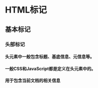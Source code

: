 # HTML标记
## 基本标记
### 头部标记<head>
#### 头元素中一般包含标题、基底信息、元信息等。
#### 一般CSS和JavaScript都是定义在头元素中的。
#### 用于包含当前文档的相关信息
##### <title>
##### <base>
##### <basefont>
##### <isindex>
##### <meta>
##### <style>
##### <link>
##### <script>
### 标题标记<title>
#### 每个页面都应该有标题
#### 位置在<head>和</head>之间
### 元信息标记<meta>
#### meta元素提供的信息时用户不可见的，它不显示在页面中，一般用来定义页面信息的名称、关键字、作者等。
#### meta不需要设置结束标记
#### meta元素的属性
##### name
###### 用来描述网页
###### 便于搜索引擎机器人查找、分类，其中最重要的是desription和keywords
###### 设置页面关键字keywords
* <meta name=“keyword” content=“具体关键字” >
* 为了向搜索引擎说明网页的关键字
###### 设置页面描述description
* 为了便于搜索引擎的查找，用来描述网页的主题
* <meta name=“description” content=“对页面的描述语言“>
###### 设定作者信息author
* 在源码中设定网页制作者的姓名信息
* <meta name=“author” content=“作者的姓名”
###### 限制搜索方法robots
* 用来限制搜索引擎对页面的搜索方式
* <meta name=“robots” content=“搜索方式”>
* content属性值
    * all
        * 页面可以被检索，页面上的链接可以被查询
    * none
        * 页面不能被检索，页面上的链接不能被查询
    * index
        * 页面可以被检索，页面链接不能被查询
    * follow
        * 页面上的链接可以被查询
    * noindex
        * 页面不可以被检索，但是页面链接可以被查询
    * nofollow
        * 页面能被检索，页面上的链接不可以被查询
##### http-equiv
###### 设置网页文字及语言content-type
* 在网页中那个设定语言的编码方式
* http-equiv用于传送http通信协议的标头，也就是设定标头属性的名称，而在content中的才是具体的属性值
* <meta http-equiv=“content-type” content=“text/html;charset=“字符集类型“>
* <meta http-equiv=“Content-Language” content=“语言“>
* charset设置网页的内码语系，字符集的类型，中国内地常用GB码，设置gb_2312，英文设置ISO-8859-1
    * 简体中文设置实例
        * <meta http-equiv=“Content-Language” content=“zh_CN”>
    * 韩文设置实例
        * <meta http-equiv=“Content-Type” content=“text/html;charset=euc-kr”>
###### 设置网页的定时跳转refresh
* 用来设置欢迎界面，一段时间后，页面自行跳转
    * <meta http-equiv=“refresh” content”3;url=http://www.baidu.com”>
* 语法中的URL被省略时网页的功能编程了刷新页面本身
    * <meta http-equiv=“refresh” content”10”>
###### 设置网页到期时间expires
* 设置网页到期时间，一旦到期必须到服务器上重新调用。
* <meta http-equiv=“expires” content=“到期的时间“>
* <meta http-equiv=“expires” content=“wed,27 July 2005 11:00:00 GMT”>
* [为了缓解浏览器的缓存压力，还有Etag、Last-Modified、max-age。](https://www.cnblogs.com/susan-home/p/9117823.html)
###### 禁止从缓存中调用cache-control或pragma
* 浏览器为了节约时间，都从本地硬盘上保存一个网上的文件作为临时版本，用户下次打开这个网页时，浏览器将会直接调用这个硬盘上的版本，如果想每次都看到最新版本，可以禁止浏览器调用缓存中的版本。
* <meta http-equiv=“cache-control” content=“no-cache”>
* <meta http-equiv=“pragma” content=“no-cache”>
* 开发时可以用来测试
###### 删除过期的Cookie。set-cookie
* 如果网页过期则删除存盘的cookie
* <meta http-equiv=“set-cookie” content=“到期的时间”>
* 该语法中，到期时间必须时GMT时间格式
###### 强制打开新窗口windous-target
* 强制当前的窗口中以独立的页面显示，可以防止自己的网页被别人当作一个frame页调用。
* <meta http-equiv=“windows-target” content=“_top”>
* [frame是网页框架，同一个网页显示多个页面，该属性可以不允许被调用](https://chcsvip.blog.csdn.net/article/details/118514075?spm=1001.2101.3001.6650.13&utm_medium=distribute.pc_relevant.none-task-blog-2%7Edefault%7EBlogCommendFromBaidu%7Edefault-13-118514075-blog-117854534.pc_relevant_sortByStrongTime&depth_1-utm_source=distribute.pc_relevant.none-task-blog-2%7Edefault%7EBlogCommendFromBaidu%7Edefault-13-118514075-blog-117854534.pc_relevant_sortByStrongTime&utm_relevant_index=17)
###### 设置网页的过渡效果
* 网页进入或退出的过渡效果，使网页更加生动
* <meta http-equiv=“过渡事件“ content=“revealtrans(duration=过渡效果持续时间，transition=过渡方式)”
* 过渡事件
    * 进入页面page-enter
    * 离开页面page-exist
* 过渡时间
    * 默认以秒为单位
* 过渡方式编号
    * 0盒状收缩
    * 1盒状放射
    * 2圆形收缩
    * 3圆形放射
    * 12随意溶解
    * 23随机产生一种过渡方式
* 测试没成功，不深究了
### 基底网址标记<base>
#### 可以通过基底网址标记<base>设置HTML页面的绝对路径，那么在页面中的链接地址只须设置成相对地址。
#### <base href=“链接地址” target=“新窗口的打开方式”>
#### 新窗口打开方式的属性值
##### _parent 在上一级窗口打开，一般常用在分帧的框架页中
##### _blank 在新窗口打开
##### _self 在同一窗口打开，也可以省略
##### _top 在浏览器的整个窗口打开，忽略任何框架
### 页面主体标记body
#### 网页的主体，内有很多属性，包括页面的背景设计、文字属性设置、链接设置、边距设置等。
#### 设置页面背景色—bgcolor
##### 设置整个页面的背景颜色
##### <body bgcolor=“颜色代码“>
#### 设置背景图片—background
##### 设置背景图片，可以设置平铺方式和显示方式
##### <body background=“文件链接地址” bgproperties=“背景图片固定属性”>
##### 文件链接地址
###### 可以使本机图片的存储位置，也可以设置为网上的图片链接地址。
##### 背景图片固定属性
###### 默认情况下可以省略，图片会按照水平和垂直的方向不断重复，直到铺满整个页面。
###### 设置为fixed，当滚动页面时，背景图片页会跟着移动，相对于浏览器来说就是图片总在相同位置。
#### 设置文字颜色—text
##### 对文字颜色进行定义
##### <body text=“颜色代码“>
#### 设置链接文字属性—link
##### 改变页面链接的颜色
##### <body link=“颜色代码“>
##### 1.link
###### 改变未点击的链接文字颜色
##### 2.alink
###### 改变正在访问的链接文字颜色
##### 3.vlink
###### 改变访问后的链接文字颜色
#### 设置边距—margin
##### 定义内容于浏览器边框之间的距离，包括上边框和左边框
##### <body topmargin=上边距的值 leftmargin=左边距的值>
### 页面注释标记<!—    —>
#### 不可以嵌套
## 文字与段落
### 标题文字
#### 标题文字的标记——<h1>
##### 1级标题<h1>依此类推，最多6级标题
#### 标题文字的对齐方式——align
##### 默认标题文字是左对齐的。
##### align=对齐方式
##### 对齐方式
###### left
###### center
###### right
### 文字格式标记
#### 设置文字字体——face
##### <font face=“字体1，字体2”>应用字体的文字</font>
#### 设置字号——size
##### <font size=“文字字号></font>
##### 文字字号
###### 1-7
###### +1-+7
###### -1-7
#### 粗体、斜体、下划线——strong、em、u
##### <strong>粗体</strong>
##### <b>加粗</b>
##### <em>斜体</em>
##### <I>斜体</I>
##### <cite>斜体</cite>
##### <u>下划线</u>
#### 上标和下标——sup、sub
##### 上标sup
###### <sup></sup>
##### 下标sub
###### <sub></sub>
#### 设置删除线——strike
##### <strike></strike>
##### <s></s>
#### 等宽文字标记——code
##### 等宽文字标记常用于英文效果，使用该标记可以实现网页中字体的等宽 效果
##### <code>文字</code>
##### <samp>文字</samp>
#### 空格——&nbsp
##### 在网页中可以有多个空格，一个&nbsp;只代表1个半角空格。
##### &nbsp；
#### 其他特殊符号
##### 一般使用代码进行代替特殊符号
##### 
### 段落标记
#### 段落标记——p
##### <p>段落文字</p>
##### 可以没有</p>，下一个段落开始意味着上一个段落结尾。
#### 取消文字换行标记——nobr
##### 可以取消浏览器自动换行。
##### <nobr>不换行显示的文字</nobr>
#### 换行标记——br
##### 强制文字换行，这一换行标记于段落标记不同，段落标记的换行是隔开的，而使用换行标记能使两行的文字更加紧凑。
##### <br>
##### 一个<br>标记代表一个换行，连续多个标记可以多次换行。
#### 保留原始排版方式标记——pre
##### 在标记之间的文字会保留文档中的空白，按照原始文本格式进行显示。
##### <pre>文字</pre>
##### 在测试是使用pre标签会让苹果浏览器自动进入阅读器模式
#### 居中对齐标记——center
##### 可以将段落居中。
##### <center>文字</center>
#### 向右缩进标记——blockquote
##### 实现页面文字的段落缩进。使用一次缩进一次。
##### <blockquote>文字</blockquote>
##### 苹果浏览器的阅读模式每次缩进1个字符。不是段落首行缩进1个字符，即便文字换行后仍然缩进1个字符。 前面还会有1条竖线。非阅读模式缩紧2个字符多一点不到3个字符。无竖线。手机浏览器跟阅读器模式类似
### 水平线标记
#### 添加水平线标记——hr
##### <hr>
##### 在网页中添加默认样式的水平线。
#### 设置水平线宽度和高度属性——width、heigth
##### <hr width=水平线宽度 size=水平线高度
##### 水平线宽度可以是确定的像素值，也可以是窗口的百分比。水平线的高度只能是像素值。
#### 设置水平线的颜色——color
##### <hr color=“颜色代码”>
#### 设置水平线的对齐方式——align
##### <hr align=对齐方式>
##### 对齐方式
###### left
###### right
###### center
#### 去掉水平线阴影——noshade
##### <hr noshade>
### 其他标记
#### 文字标注标记——rudy
##### 用来添加对文字的标注来说名网页中的某段文字。
##### <rudy>
    被说明的文字
     <rt>
     文字的标注
     </rt>
</rudy>
###### 在iPad端测试不好使
#### 声明变量标记——var
##### 为统一出现的变量，常常将其设置为斜体。
##### <var>变量</var>
#### 忽视HTML标签标记——plaintext、xmp
##### 忽视HTML标签标记是用来使HTML标签失去作用
##### <plaintext>或<xmp>
## 列表
### 无序列表
#### 无序列表标记——ul
##### 无序列表的特征是在于提供一种不编号的列表方式，而在每一个项目文字之前，以符号作为分项标识。
##### <ul>
    <LI>第一项
    <LI>第二项
    <LI>第三项
</ul>
#### 设置无序列表的符号类型——type
##### <ul type=符号类型>
##### 
### 有序列表
#### 有序列表标记——ol
##### <ol>
    <LI>第一项
    <LI>第二项
    <LI>第三项
</ol>
#### 设置有序列表的符号类型——type
##### <ol type=符号类型值>
##### 
##### 
#### 有序列表的起始数值——start
##### 有序列表默认从1开始，通过start可以调整起始数值
##### <ol start=起始数值>
### 定义列表标记——dl
#### 定义列表主要用于解释名词，包含两个层次的意思，第一层是需要解释的名词，第二层是具体的解释。
#### <dl>
      <dt>名词1<dd>解释1
      <dt>名词2<dd>解释2
<dl>
### 菜单列表标记——menu
#### 菜单列表在浏览器中的显示效果和无序列表是相同，可以使用无序列表来实现
#### <menu>
    <LI>第一项
    <LI>第二项
    <LI>第三项
</menu>
### 目标列表——dir
#### 目录列表一般用来创建多列的目录列表，在浏览器中的显示效果于无序列表相同。
#### 感觉dir常见一些
### 列表的高级应用
#### 列表的简化
##### 为了节省空间，避免过多的留白，可以使用compact参数来紧密排列各要项的内容
##### <dl compact></dl>
#### 设置列表文字的颜色
##### 单独控制列表中文字的颜色
##### <LI><font color=“颜色代码”>列表中的内容</font></LI>
#### 列表的嵌套
##### 常见的就是有序列表和无序列表的嵌套
## 超链接
### 超链接基础
#### 超链接
##### 超链接就是从一个网页转到另一个网页的途径
#### 绝对路径
##### 绝对路径就是主页上的文件或目录在硬盘上的真正路径。
#### 相对路径
##### 相对路径是自己相对于目标的位置。
##### 使用..\来表示上一级目录
##### ..\..\表示上上级目录
##### 相对路径有3种写法
###### 同一目录下的文件：只需输入链接文件的名称即可。
###### 上一级目录中的文件，在目录名和文件名之前加入“../”
###### 下一级目录：输入目录名和文件名用/隔开
##### 根目录只需以/开始表示根目录，之后就是文件所在的目录和文件名
### 超链接的建立
#### 超链接标记的基本语法
##### <A href=“文件名”>链接元素</A>或<A href=“URL”>链接元素</A>
##### 链接元素可以是文字，也可以是图片或者其他页面元素。其中href是hypertext reference的缩写。
#### 建立文本超链接
##### <A href=“链接地址“>链接文字</A>
#### 设置超链接的目标窗口
##### <A href=“链接地址” target=目标窗口的打开方式>链接元素</A>
##### target参数
### 内部链接
#### 内部链接是指链接的对象是在统一个网站中的资源。
### 书签链接
#### 当网页内容特别多时，可以通过书签对内容进行链接，可以在阅读时通过书签进行内容的跳转。
#### 建立书签
##### <A name=“书签名称”>文字</A>
#### 链接到同一页面的书签
##### <A href=“#书签的名称“>链接的文字</A>
#### 链接到不同页面的书签
##### <A href=“链接的文件地址#书签的名称“>链接的文字</A>
### 外部链接
#### 外部链接是指跳转到当前网页之外的资源中，例如其他网站中的某个页面或元素。
#### 一般要书写绝对地址，常见是使用URL统一资源定位符“http://“来表示。
#### 绝对地址的设置格式
#### 通过HTTP协议
##### <A href=“http://“>链接文字</A>
#### 通过FTP协议
##### ftp协议是一种文件传输协议
#### 通过Telnet链接
##### Telnet常常用来登陆一些BBS网址，也是一种远程登录方式
#### 发送到Email
##### 可以通过这个来给作者发邮件
##### <A href=“mailto:电子邮件地址“>链接文字</A>
##### 
#### 下载文件
##### <A href=“文件所在地址“>链接文字</A>
## 使用图像
### 图像格式
#### GIF格式
##### gif采用LZW压缩，是以压缩相同颜色的色块来减少图像大小的。由于LZW压缩不会造成任何品质上的损失，而且压缩效率高，gif只能处理256色
#### JPEG格式
##### JPEG格式通常用来保存超过256色的图像格式。JPEG会造成一些图像数据的损失。
#### PNG格式
##### PNG图像格式是一种非破坏性的网页图像文件格式，它提供了将图像文件以最小的方式压缩却又不造成图像失真的技术。支持48-bit的色彩
### 添加图像——img
#### <img src=“图像文件的地址“>
### 设置图像属性
#### 图像高度——height
#### 图像宽度——width
#### 图像边框——border
#### 图像水平间距——hspace
##### 如果不使用<br>和<p>进行换行显示，那么添加的图像会紧跟在文字之后，图像和文字之间的水平间距是可以通过hspace参数进行调整的。
##### 水平间距的单位是像素
#### 图像垂直间距——vspace
#### 图像相对于文字基准线的对齐方式——align
##### 
#### 图像的提示文字——alt
##### <img src=“图像文字的地址” alt=“提示文字的内容”>
### 图像超链接
#### 设置图像的超链接
##### <A href=“链接地址” target=“目标窗口的打开方式”><img src=“图像的文件地址”></A>
#### 设置图像热区链接
##### 可以将图像项划分成不同的区域进行链接设置，包含热区的图像也可以称为映射图像。
##### 首先需要在图像中设置映射图像名，在图像的属性中使用<usemap>标记添加图像要引用的映射图像的名称
##### <img src=“图像地址“ usemap=”映射图像名称“>
##### 需要定义热区图像以及热区的链接属性如下
##### <map name=“映射图像名称”>
       <area shape=“热区形状“ coords=”热区坐标“ href=”链接地址“>
</map>
##### <area>标记中定义了热区的位置和链接
##### shape用来定义热区形状
###### rect矩形
###### circle圆形
###### poly多边形区域
##### coords参数用来设置区域坐标，对于不同形状来说，设置方式也不同。
###### rect
* left
* top
* right
* bottom
* 四个参数可以看矩形两个对角的点坐标
###### circle
* center-x
* centre-y
* tadius
* 圆心点坐标和半径
###### poly
* 多边形设置需要按照顺序可以是顺时针也可以是逆时针，取各个点的x，y坐标值
## 添加多媒体元素
### 设置动态文字
#### 设置滚动文字——marquee
##### <marquee>滚动文字</marquee>
#### 文字滚动方向——direction
##### 默认自右向左滚动
##### <marquee direction=“滚动方向”>滚动文字</marquee>
##### 滚动方向
###### up
###### down
###### left
###### right
#### 设置文字的滚动方式——behavior
##### <marquee behavior=“滚动方式“>滚动文字</marquee>
##### 滚动方式
###### scroll
###### slide
###### alternate
#### 循环设置——loop
##### <marquee loop=“循环次数”>循环文字</marquee>
#### 滚动速度——scrollamount
##### <marquee scrollamount=“滚动速度“></marquee>
##### 滚动速度以像素为单位
#### 滚动文字的背景设置——bgcolor
##### <marquee bgcolor=“颜色代码“>
##### 颜色代码为16位颜色代码
#### 设置滚动背景的面积——width、height
##### <marquee width=背景宽度 height=背景高度>
##### 单位是像素
#### 设置空白空间——hspace、vspace
##### <marquee hspace=水平范围 vspace=垂直范围>
##### 单位均为像素值
### 设置背景音乐
#### 设置背景音乐——bgsound
##### 最常用的文件是midi文件
##### <bgsound src=背景音乐地址>
#### 设置背景音乐的循环次数——loop
### 添加多媒体文件
#### 添加多媒体文件标记——embed
##### <embed src=“多媒体文件地址“ width=播放界面宽度 height=播放界面高度></embed>
##### 该语法中width和height必须要设置，不然无法正确播放视频文件
##### 文件格式可能是mid
#### 设置自动运行——autostart
##### <embed src=“多媒体文件地址“ autostart=是否自动运行></embed>
##### austart取值为true和false
#### 隐藏面板——hidden
##### 隐藏图像而保存声音
##### <embed src=“多媒体文件地址” hidden=是否隐藏></embed>
#### 添加其他类型的媒体文件
##### 可以添加avi、flash、mpeg等类型的媒体文件
## 表格的应用
### 建立表格
#### 添加表格——table、tr、td
##### 表格常用来进行排版，常用3个标记来构建，分别是表格标记、行标记和单元格标记
##### <table>
       <tr>
               <td>单元格内的文字</td>
               <td>单元格内的文字</td>
       </tr>
       <tr>
               <td>单元格内的文字</td>
       </tr>
</table>
##### <table>标记一个表格的开始和结束；<tr>表示表格一行的开始和结束；<td>表示一个单元格的开始和结束
#### 设置表格的标题——caption
##### 表格的标题一般位于表格的第一行，为表格标识一个标题行，在表格的上方加一个没有边框的行。
##### <caption>表格的标题</caption>
#### 表格的表头——th
##### 表头的内容加粗显示
### 设置表格的基本属性
#### 设置表格的宽度——width
##### <table width=表格宽度>
#### 设置表格的高度——height
#### 表格的对齐方式——align
### 表格的边框
#### 设置表格的边框宽度——border
##### 默认情况下，表格不显示表格边框
##### <table border=边框宽度>
#### 表格边框颜色——bordercolor
#### 内框宽度——cellspaceing
##### 内框宽度是指表格内部个单元之间的宽度
#### 表格内文字与边框的距离——cellpadding
##### 文字与边框的距离值以像素为单位，同时包含上下左右的距离
### 设定表格背景
#### 设置表格背景色——bgcolor
##### <table bgcolor=“颜色代码“>
#### 设置表格的背景图像——background
##### <table background=“背景图片的地址“>
### 修改表格的行属性
#### 高度的控制——height
##### <tr height=表格中某行的高度>
##### 只对某一行有效
#### 边框颜色——bordercolor
#### 行背景——bgcolor、background
#### 行文字的水平对齐方式——align
#### 行文字的垂直对齐方式——valign
##### top
##### middle
##### bottom
#### 设置表格标题行的垂直对齐方式——valign
##### <caption valign=“垂直对齐方式”></caption>
##### top将标题文字设置在表格上方
##### bottom将标题文字设置在表格下方
### 调整单元格属性
#### 单元格大小——width、height
#### 水平跨度——colspan
##### <td colspan=跨的列数>
##### 跨的列数是单元格所跨的列的个数。
#### 垂直跨度——rowspan
#### 对齐方式——align、valign
#### 设置单元格的背景色——bgcolor
#### 单元格的边框颜色——bordercolor
#### 设置单元格的亮边框——bordercolorlight
#### 设置单元格的暗边框——bordercolordark
#### 设置单元格的背景图像——background
#### 文字内容不换行——nowrap
### 表格的结构
#### 设计表头样式——thead
##### <thead bgcolor=”颜色代码“ align=”对齐方式“ valign=”垂直对齐方式“>
#### 设置表主体样式——tbody
#### 设计表尾样式——tfoot
### 表格的嵌套
### 层标记——div
#### 层标记也可以称为区隔标记，可以看作网页排版的标记。与表格有相似之处，但是层能够完成更复杂、更灵活的排版效果
#### <div id=值 align=对齐方式 style=样式 class=应用的样式类></div>
#### id用来标识层
#### align用来设定层内元素的对齐方式
#### style则用来设定层的属性，包括层的大小范围和起始位置
#### class用于定义层所应用的css样式。
#### 一般div标记常于css样式表结合使用
## 添加表单
### 表单标记——form
#### 处理程序——action
##### <form action=“表单的处理程序”></form>
##### 表单的处理程序可以定义表单要提交的地址，也就是表单中收集到的资料将要传递的程序地址。
#### 表单名称——name
##### <form name=“表单名称“>
##### 表单名称中不能包含特殊符号和空格
#### 传送方法——method
##### 表单的method属性用来定义处理程序从表单中获得信息的方式，可取值为get或post，它决定了表单中已收集的数据是用什么方法发送的服务器的。
##### <form method=“传送方式“></form>
##### method=get：使用这个设置时，表单数据会被视为CGI或ASP的参数发送，也就是来访者输入的数据会附在url之后，由用户端直接发送至服务器，所以速度上会比post快，但是缺点是数据长度不能够太长。在没有指定method的情况下，一般默认get模式
##### method=post:使用这种设置时，表单数据是与url分开发送的，用户端的计算机会通知服务器来读取数据，所以通常没有数据长度上的限制，缺点是速度上会比get慢
#### 编码方式——enctype
##### enctype参数用于设置表单信息提交的编码方式
##### <form enctype=“编码方式“></form>
##### 编码方式
#### 目标显示方式——target
##### target用来制定目标窗口的打开方式。表单的目标窗口用来显示表单的返回信息。
##### <form target=“目标窗口的打开方式”></form>
##### _blank、_parent、_self、_top
### 添加控件
#### 按照控件的填写方式分为输入和菜单列表类。
#### 输入类的控件一般以input标记开始，说名这一控件需要用户的输入
#### 菜单列表类以select开始，表示用户需要选择。
#### <form>
         <input nam=“控件名称” type=“控件类型“>
</form>
#### 控件类型
### 输入类的控件
#### 文字字段——text
##### <input type=“text” name=“控件名称“ size=控件长度 maxlength=最长字符数 valu=”文字字段的默认取值“>
##### 字段参数表
#### 密码域——password
##### 
#### 单选按钮——radio
##### <input type=“radio” value=“单选按钮的取值“ name=”单选按钮名称“ checked>
##### checked属性表示这一单选按钮被默认选中。
#### 复选框——checkbox
##### <input type=“checkbox” value=“复选框的值“ name=“名称” checked>
#### 普通按钮——button
##### <input type=“button” name=“按钮名” value=“按钮的取值” onclick=“处理程序”>
#### 提交按钮——submit
##### 一种特殊的按钮，不需要设置onclick参数，在单机该按钮是可以实现表单内容的提交。
##### <input type=“submit“ name=”按钮名“ value=”按钮的取值“>
#### 重置按钮——reset
##### 用来清除用户在页面中输入的信息。
##### <input type=“reset” name=”按钮名“ value=”按钮的取值“>
#### 图像域——image
##### 用于创建特殊效果的按钮，常被称为图像提交按钮。
##### <input type=“image” src=“图像地址“ name=”图像名称“>
#### 隐藏域——hidden
##### 主要用来传递一些参数，这些参数不需要在页面中显示，当浏览者提交表单时，隐藏域的内容会一起提交给处理程序。
##### <input type=“hidden” name=“隐藏域名称“ value=“提交的值”>
#### 文件域——file
##### 用于查找硬盘中的文件路径，然后通过表单将选中的文件说上传。
##### <input type=“file” name=“文件域的名称“>
### 菜单列表类的控件
#### 下拉菜单
##### 下拉菜单是一种最节省空间的选择方式，因为在正常状态下只显示一个选项，单机按钮打开菜单后才会看到全部的选项。
##### <select name=“下拉菜单的名称“>
               <option value=“选项值“ selected>选项显示内容
               <option value=“选项值”>选项显示内容
</select>
#### 列表项
##### 列表项的设置方法域下拉菜单类似。列表项在页面中可以显示出几条信息，一旦超过这个信息数量，在列表右侧会出现滚动条，拖动滚动条可以看到所有的选项。
##### <select name=“列表项名称” size=“显示的列表项数” multiple>
      <option value=“选项值“ selected>选项显示内容
      <option value=“选项值”>选项显示内容
</select>
### 文本域标记——textarea
#### 特殊定义的文本样式，称为文字域或文本域
#### 与文字字段区别在于可以添加多行文字。
#### <textarea name=“文本域名称“ value=”文本域默认值“ rows=行数 cols=列数></textarea>
### id标记
#### ID标记用来标示一个唯一的元素。表单是使用id标记最多的一类元素
#### <id=“元素的标识名“>
## 框架结构
### 窗口框架简介
#### 框架结构页面也称为多窗口页面，页面分成几个相互独立的页面，但是又相互关联，当对其中一部分页面进行操作时，其他页面保持不变。
#### 框架的基本机构包含框架集和框架文件两个部分
#### 框架集是用来定义这一HTML文件为框架结构，并设定视窗如何分割的文件。
#### 框架是页面中定义的每一个显示区域，也可以说一个窗口就是一个框架。框架页面汇总最基本的内容就是框架集文件，它是框架页面的导航文件。
#### 基本语法
### 设置框架集的基本属性
#### 水平分割窗口——rows
##### 水平分割窗口是将页面前沿水平方向切割，也就是将页面分成上下排列的多个窗口
##### <frameset rows=“框架窗口的高度，框架窗口的高度“>
    <frame>
    <frame>
</frameset>
##### rows的单位可以像素，也可以是浏览器的百分比，一般设定了几个rows的值就需要几个框架。
#### 垂直分割窗口——cols
#### 嵌套分割窗口
#### 设置边框——frameborder
##### <frameset frameborder=“是否显示“>或<frame frameborder=“是否显示“>
##### frameborder的取值只能为0或1，在frame中设置只对当前的框架有效。
#### 框架的边框宽度——framespacing
##### <frameset framespacing=“边框宽度“>
##### 边框宽度以像素为单位
#### 框架的边框颜色——bordercolor
### 设置窗口属性
#### 页面源文件——src
##### <frame src=“页面源文件爱你地址“>
#### 页面名称——name
##### 页面名称是为了便于页面的查找和链接所提供的一个属性。页面名称不允许包含特殊字符、连字符、空格等
#### 调整窗口的尺寸——noresize
##### 可以设置框架窗口尺寸保持不变。
#### 边框与页面内容的水平边距——marginwidth
##### 边框与页面内容的水平距离，单位是像素
#### 边框与页面内容的垂直边距——marginheight
#### 设置框架滚动条显示——scrolling
##### yes
##### no
##### auto
#### 不支持框架标记——noframe
##### 对一些低版本浏览器来说，如果不支持框架结构就无法打开框架页面，noframes参数可以设置一些内容，来告诉浏览者或者浏览器无法打开框架页面。
### 浮动框架
#### <iframe src=“页面源文件“>
#### 浮动页面参数
#### 
#### 必要参数：页面源文化——src
#### 特有属性：大小——width、height
#### 特有属性：对齐方式——align
#### 共有参数设置
##### <iframe src=“浮动框架页面源文件“ name=”页面名称“ marginwidth=”边框与页面的水平距离“ marginheight=”边框与页面的垂直距离“ scrolling=”“是否显示滚动条”>
#### 其他参数——frameborder
##### 不显示边框跟博客网站左边的导航栏很像
### 框架与链接
#### 设置普通框架结构的链接
##### 普通框架结构之间通过target参数互相链接起来。一般一个页面中会有一个框架窗口作为导航页面，里面添加了对另外一个框架内容的链接设置，
#### 浮动框架与链接
## CSS样式表
### css简介
#### css的概念
##### CSS——Cascading Style Sheet（层叠样式表、级联样式表）
##### 主要对网页中的文本格式进行控制
#### CSS的特点
##### 减少图片的使用
##### 集中管理样式信息
##### 共享样式设定
##### 将样式设定分类使用
##### 在同一个文本中应用了两种或两种以上的样式时，会产生冲突
### CSS的使用
#### css的基本语法
##### css基本语法：选择符{样式属性：取值；样式属性：取值}
##### 例如定义body样式如下 body {color:back}
##### 1.类选择符
###### 用类选择符可以把相同的元素分类定义成不同的样式。定义类选择符时，在自定类名称的前面加一个句点（.）
###### 类选择语法：标记名.类名 {样式属性：取值；样式属性：取值}
###### 设置两个文字颜色不同的段落：p.red {color:red}
p.black {color:red}
###### 可以省略HTML标记，如.red{color:red}
###### 应用样式<p class=red>
##### 2.ID选择符
###### ID定义方法是将类选择符的（.)换成（#）
###### 调用类是把class换车id
###### ID选择符的语法：标记名#标识名 {样式属性：取值；样式属性：取值}
###### #exam{color:#ff0000}
<p id=“exam”>
##### 3.包含选择符
###### 包含选择符也称为关联选择符，是对某种元素包含关系
###### table a {font-size:12px}
#### 添加CSS的方法
##### 1.链入外部样式表
###### 链接外部样式表是吧样式表单独保存为一个文件，然后在页面中用<link>标记链接，而这个<link>标记必须放在页面的<head>区域内
###### <link rel=“stylesheet“ type=”text/css” href=“样式表文件的地址“>
###### rel=“stylesheet”指在页面中使用的外部样式表
###### type=“text/css”是指文件的类型是样式表文件“
###### href=设定地址
###### 样式表文件名为,css，内容就是定义的样式，不包含HTML标记
##### 2.内部样式表
###### 内部样式表就是把样式表的内容放在<head>区域里，并通过<style>标记插入
###### <style type=“text/css”>
    选择符 {样式属性：取值；样式属性：取值}
</style>
##### 3.导入外部样式表
###### 导入外部样式表是指内部样式表的<style>区域里引用一个外部的样式表文件，导入时需要使用@import声明
###### <style type=“text/css“>
     @import url(样式表的地址)
      选择符 {样式属性：取值；样式属性：取值}
</style>
##### 4.内嵌样式
###### 内嵌样式在混合在HTML标记里使用的，这种方式可以直观的对某个元素惊醒直接定义样式。
###### <HTML标记 style=“样式表属性：取值；样式表属性：取值”>
#### CSS的继承
##### css的继承性，也被称为样式表的层叠性
#### css样式的冲突
##### 如果在一个选择器上使用几个不同的样式表时，这个属性值会叠加几个样式表，遇到冲突的地方会以最后定义的为准。
#### css的注意事项
##### 属性值是多个单词组成时，必须用引号“”将属性值括起来
##### 如果对一个选择符指定多个属性，需要使用分号；隔开
##### 可以将相同属性和属性值的选择字符组合起来，用逗号，隔开，可以减少样式表的重复定义
##### css样式表的注释：/*。。。。*/
### 设置CSS的字体属性
#### 设置字体——font-family
##### font-family:”字体1“，”字体2“，……
##### 如果定义里不止一个字体，那么浏览器会由前至后选用字体。
#### 设置字号——font-size
##### font-size：大小取值
##### 取值范围
###### 绝对大小：
* xx-small
* x-small
* small
* medium
* large
* x-large
* xx-large
###### 相对大小
* larger
* smaller
###### 长度或百分比
##### 单位（单位不能为负）
###### pt（点，1点=1/72英寸）
###### px（像素）
###### in（英寸）
###### 百分比取值基于父对象中字体的尺寸
##### font-size：12pt/14pt，标识设置的文字是12点大小，行高是14点
#### 字体风格——font-style
##### 主要设置字体是否为斜体
##### font-style：样式表取值
##### 样式表的取值
###### normal（正常）
###### italic（斜体）
###### oblique（中间状态，偏斜体显示）
#### 设置加粗字体——font-weight
##### 设置文字的粗细
##### font-weight：字体的粗度值
##### 取值范围
###### normal（正常）
###### bold（粗体）
###### bolder（特粗体）
###### lighter（特细体）
###### number（不是真正的取值，范围是100-900，一般取整百，正常相当于400，加粗相当于700）
#### 小型的大写字母——font-variant
##### 设置英文字体是否显示为小型的大写字母
##### font-variant：取值
##### 取值
###### normal（正常）
###### small-caps（英文显示为小型的大写字母字体）
#### 符合属性：字体-font
##### font属性是符合属性，用作对不同字体属性的略写，特别是行高。
##### font：字体取值
### 颜色及背景属性
#### 颜色属性设置——color
##### 常用的16种颜色
##### 为了避免与用户样式表之间的冲突，建议颜色与背景颜色始终一起指定
##### 颜色代码写法
###### #rrggbb
###### #rgb
###### rgb（x，x，x）x介于0-255
###### rgb（y%，y%，y%）y介于0.0-100.0
#### 背景颜色——backgroun-color
##### 设置背景颜色
##### backgrou-color：颜色取值
#### 背景图像——background-image
##### background-image：url(图像地址)
#### 背景重复——backgrounf-repeat
##### 背景重复属性也称为背景图像平铺属性，用来设定对象的背景图像是否以及如何铺排
##### background-repeat：取值
##### 取值
###### repeat（背景图像在纵向和横向平铺）
###### no-repeat(不平铺)
###### repeat-x(背景图片只在水平方向上平铺)
###### repeat-y（标识图像只在垂直方向平铺）
#### 背景附件——background-attachment
##### 用来设置背景图像是随对象内容滚动还是固定的
##### background-attachment：取值
##### 取值
###### scroll（随对象内容滚动）
###### fixed（不滚动）
#### 背景位置——background-position
##### 背景位置属性用于指定背景图像的最初位置。这个属性只能应用于块级元素和替换元素
##### 块级元素包含img、input、textrarea、selec、object
##### background-position：位置取值
##### [<百分比>｜<长度>]{1,2}
###### 标识使用确切的数字表示图像的位置，使用时应首先指定横向位置，接着是纵向位置。
###### 百分比和长度可以混合使用，设定为负值也是允许的，默认是0%0%
##### [top|center|bottom]||[left|center|bottom]
###### left、center、right是横向的关键字，它白哦时在横向上取0%、50%、100%的位置。即居左、居中、居右；top、center、bottom是纵向的关键字
#### 复合属性：背景——background
##### background也是复合属性
### 文本属性
#### 单词间隔——word-spacing
##### 单词间隔用来定义附加在单词之间的间隔的数量，担起取值必须符合长度格式
##### <word-spacing:取值
##### 取值范围
###### normal｜<长度>
###### 长度是设定单词间隔的数值和单位，可以使用负值
#### 字符间隔——letter-spacing
##### 字符间隔和单词间隔类似，不同的是字符间隔用于设置字符的间隔数
#### 文字修饰——text-decoration
##### 文字修饰属性主要是用于对文本进行修饰，入设置下划线、删除线等
##### text-decoration:修饰值
##### 取值范围
###### none
###### underline（下划线）
###### overline（上划线）
###### line-through（删除线）
###### blink（文字闪烁）
#### 纵向排列——vertical-align
##### baseline（使元素和上级元素的极限对齐）
##### sub（下标）
##### super（上标）
##### top（使呀u年俗和行中最多的元素向上对齐）
##### text-top（使元素和上级元素的字体向上对齐）
##### middle（是纵向对齐元素基线就爱上上级元素的x高度一般的中点，其中x高度是字母x的高度）
##### text-bottom（使元素和上级元素的字体向下对齐）
#### 文本转换——text-transform
##### 用来转换应为字母的大小写
##### text-transform：转换值
##### 取值范围
###### none（原始）
###### capilize（每一个字的第一个字母大写）
###### uppercase（每个字所有字母大写）
###### lowercase（每个字的所有字母小写）
#### 文本排列——rext-align
##### text-align：排列值
##### 取值范围
###### left
###### right
###### center
###### justify（两端对齐）
#### 文本缩进——text-indent
##### 设置首行缩进
##### text-indent：缩进值
##### 取值必须是一个长度或者百分比，若设置百分比，则以上级元素的宽度而定
#### 文本行高——line-height
##### line-height：行高值
##### 取值
###### normal
###### 数字
###### 长度
###### 百分比
#### 处理空白——white-space
##### 设置页面对象空白的处理方式，默认连续多个空格会被合并成一个
##### white-space:值
##### 取值范围
###### normal（连续多个空格被合并）
###### pre（会导致源中的空格和换行符被保留，只在IE6中才能正确显示）
###### nowrap（强制在统一行内显示所有文本，直到文本结束货遇到<br>对象）
#### 文本反排——unicode-bidi与direction
##### 1.unicode-bidi属性
###### unicode-bidi属性用于设置货获取关于双向法则的嵌入级别，就是同一个页面里存在从不同方向读进的文本的显示，它一般与direction属性一起使用，direction用来设置阅读顺序
###### unicode-bidi:normal|bidi-override|embed
###### normal(默认值，不打开附加的嵌套层)
###### bidi-override(严格按照direction属性的值重排序，忽略隐式双向运算规则)
###### embed（标识对象打开附加的潜入层，将direction属性值指定给嵌入层，在对象内部进行隐式重排序）
##### 2.direction属性
###### direcyion：ltr｜rtl｜inherit
###### ltr表示从左到右
###### rtl表示从右到左
###### inherit表示文本流的值不可继承
### 边距与填充属性
#### 边界属性用于设置元素周围的边界宽度，包括撒谎给你下左右4个方向。
#### 填充属性也称为补白属性，用于设置边框和元素内容之间的间隔数。
#### 顶端边距——margin-top
##### margin-top:边界值
###### 长度值
* 绝对边距值，包括数字和单位
###### 百分比
###### auto
#### 其他边距——margin-bottom、margin-left、margin-right
#### 符合属性：边距——margin
##### margin：长度值
###### 长度值
###### 百分比
###### auto
##### margin的值可以取1-4个，如果只设置1个值，则应用于4个边界，如果设置2个或3个，则省略的值与对边相等，如果设置4个值，则按照上、右、下、左的顺序对应。
#### 顶端填充——padding-top
##### padding-top：间隔值
###### 长度
###### 百分比
#### 其他填充——padding-bottom、padding-right、padding-left
#### 复合填充——padding
### 边框属性
#### 边框属性控制元素所占空间的边缘。
#### 边框属性列表
#### 边框样式——boder-style
##### boder-style：样式值
##### boder-top-style：样式值
##### 样式值
#### 边框宽度——border-width
##### border-width：宽度值
###### thin
###### meduim
###### thick
###### 长度
* 数字和单位组成的长度值，不可为负
##### border-top-width：宽度值
#### 边框颜色——border-color
##### 指定1种颜色
###### 4个边框一种颜色
##### 指定2种颜色
###### 定义顺序为上下、左右
##### 指定3种颜色
###### 定义顺序为上、左右、下
##### 指定4种颜色
###### 定义顺序为上、右、下、左
#### 边框属性——border
##### border：<边框宽度>||<边框样式>||<颜色>
###### 只能同时设置4种边框等
##### border-top:<上边框宽度>||<上边框样式>||<颜色>
###### 只能给出某一个边框的属性
### 定位及尺寸属性
#### 定位属性控制网页所显示的整个元素的位置。
##### 相对定位是指允许元素在相对于文档布局的原始位置上进行偏移。
##### 绝对定位允许元素与原始的文档布局分离且任意定位
#### 尺寸属性用于确定元素的大小。
#### 定位方式——position
##### position：static｜absolute｜fixed｜relative
##### static表示无特殊定位
##### absolute采用决定定位，需要同时使用left、right、top、bottom等属性进行绝对定位，其层叠通过z-index属性定义，此时对象不具有边距，但仍然有补白和边框。
##### fixed表示当页面滚动时，元素保持在浏览器视区内，其行为类似absolute.
##### relative表示采用相对定位，对象不可层叠，丹江依据left、right、top、bottom等设置偏移位置
#### 元素位置——top、right、bottom、left
#### 层叠顺序——z-index
##### 层叠顺序属性用于设定层的先后顺序和覆盖关系，z-index值高的层覆盖z-index值低的层。一般为1，表示最下层。
##### z-index:auto|数字
##### auto表示遵循其父对象的定位属性
##### 数字一般取正整数
#### 浮动属性——float
##### 浮动属性也成漂浮属性，用于将文字设置在某个元素的周围。
##### float:left|right|none
##### left表示文字浮在元素左侧
##### right则是浮在元素右侧
##### none表示对象不浮动
#### 清除属性——clear
##### 清除属性置顶一个元素是否允许其他元素漂浮在它的周围
##### clear:none|left|right|both
##### none表示两边都可以有浮动对象
##### left表示不允许左边有浮动对象
##### right表示不允许右边有浮动对象
##### both表示完全不允许有浮动对象
#### 可视区域——clip
##### 可视区域用于设置层对象的可视区域，在区域外的部分是透明的
##### 只有在position的值设定为absolute时，该属性才能正常使用
##### clip：auto｜rect（数值）
##### auto表示对象不裁切
##### rect（数值）种设定4个数字，依次表示上、右、下、左的顺序，以对象左上角为（0，0）坐标计算偏移值，任意一个值都可以用auto替换，表示此边不裁切
#### 设定大小——width、height
##### auto自动设定长度
##### 或者设置数值和单位
#### 超出范围——overflow
##### 超出范围属性用于设定当层的内容超出所能容纳的范围时的显示属性。
##### overflow：visible｜auto｜hidden｜scroll
##### visible不剪切内容也不添加滚动条
##### auto是body和textarea的默认设置，在需要时剪切内容并添加滚动条
##### hidden表示不显示超出尺寸的内容
##### scroll表示总显示滚动条
#### 可见属性——visibility
##### 可见属性用于设定嵌套层的显示属性，此属性可以将嵌套层隐藏，但仍然为隐藏对象保留其占据的物理空间。
##### visibility：inherit｜visible｜hidden
##### inherit表示继承上一个父对象的可见性
##### visible表示可见
##### hidden表示不可见
#### 列表属性
##### 列表符号——list-style-type
###### list-style-type：<值>
###### 
###### 
##### 图像符号——list-style-image
###### 使用图像作为列表的项目符号，以美化界面
###### list-style-image:none|url(图像地址)
##### 列表缩进——list- style-position
###### list-style-position：outside｜inside
###### outside表示列表项目标记放置在文本以外，且环绕文本不根据标记对齐
###### inside是默认属性，表示列表项目标记放置在文本内，且环绕文本根据标记对齐
##### 复合属性——list-style
#### 光标属性——cursor
##### 光标属性是CSS中用于专门设置在对象上移动的鼠标指针所采用的光标形状
##### cursor:auto|形状取值｜url（图像地址）
##### 
##### 
#### 滤镜属性
##### fliter：滤镜名称（参数1，参数2）
##### 不透明度——alpha
###### 用于设置文字和图片的不透明度。
###### fliter：alpha（参数1=参数值，参数2=参数值）
###### 
##### 动感模糊——blur
###### 动感模糊滤镜用于在指定块级元素的方向和位置撒谎难过产生动感模糊的效果
###### fliter：blur（add=参数值，direction=参数值，strength=参数值）
###### add参数取值true或false，指定图片是否被改变成印象派的模糊效果
###### direction参数用来设置模糊的方向，是顺时针的方向以45度为单位进行积累的，默认270，即向左的方向
###### strenght值只能使用整数来指定，代表多少像素的宽度将收到模糊影像，默认是5个
##### 对颜色进行透明处理——chroma
###### chroma滤镜可以实现对所选择的颜色进行透明处理的效果
###### fliter：chroma（color=颜色代码或颜色关键字）
##### 设置阴影——dropShadow
###### dropShadow滤镜在指定的方向和位置上产生阴影
###### fliter：dropShadow（color=阴影颜色，offX=参数值，offY=参数值，positive=参数值）
###### color用于设置阴影的颜色
###### offX、offY用于设置阴影相对于图像的水平和垂直距离
###### positive取0或1，0表示透明像素生成阴影，1表示不透明像素生成阴影
##### 对象的翻转——flipH、flipV
###### flipH、flipY滤镜可以沿水平和垂直方向反转对象
###### fliter：flipH
##### 发光效果——glow
###### glow滤镜可以实现在对象周围发光的效果。
###### fliter：glow（color=颜色代码，strengh=强度值）
###### strength从1-255中任意整数来指定
##### 灰度处理——gray
###### gray是将一张图片变成灰度图。
###### fliter：gray
##### 反相——invert
###### invert滤镜是把对象反相，将其可视化属性全部反转，包括色彩、饱和度和亮度值
###### fliter：invert
##### X光片效果——xray
###### 用于加亮对象的轮廓
###### fliter:xray
##### 遮罩效果——mask
###### 将建立一个覆盖表面的膜。
###### fliter：mask（color=颜色代码）
##### 波形滤镜——wave
###### fliter：wave（add=参数值，freq=参数值，lightstrength=参数值，phase=参数值，strength=参数值）
###### add表示是否把对象按照波形打乱，默认true
###### freq为波形频率，即要产生多少完整的波纹
###### lightstrengt参数对于波纹增强光影的效果，范围是0-100
###### phase参数用于设置正弦波的偏移量
###### strength用于设定振幅
